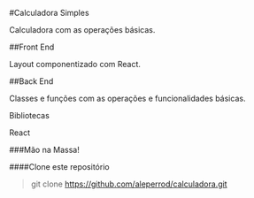 #Calculadora Simples

Calculadora com as operações básicas.

##Front End

Layout componentizado com React.

##Back End

Classes e funções com as operações e funcionalidades básicas.

Bibliotecas

React

###Mão na Massa!

####Clone este repositório

> git clone https://github.com/aleperrod/calculadora.git
